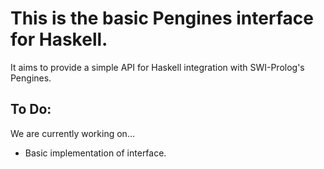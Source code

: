 # This is the basic Pengines interface for Haskell.
It aims to provide a simple API for Haskell integration with SWI-Prolog's Pengines.

## To Do:
We are currently working on...
- Basic implementation of interface.
